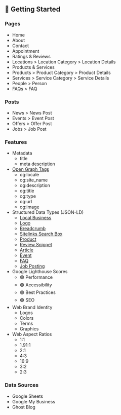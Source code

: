 ## 📍 Getting Started

### Pages

- Home
- About
- Contact
- Appointment
- Ratings & Reviews
- Locations > Location Category > Location Details
- Products & Services
- Products > Product Category > Product Details
- Services > Service Category > Service Details
- People > Person
- FAQs > FAQ

### Posts

- News > News Post
- Events > Event Post
- Offers > Offer Post
- Jobs > Job Post

### Features

- Metadata
    - title
    - meta description
- [Open Graph Tags](https://ogp.me/)
    - og:locale
    - og:site_name
    - og:description
    - og:title
    - og:type
    - og:url
    - og:image
- Structured Data Types (JSON-LD)
    - [Local Business](https://developers.google.com/search/docs/data-types/local-business)
    - [Logo](https://developers.google.com/search/docs/data-types/logo)
    - [Breadcrumb](https://developers.google.com/search/docs/data-types/breadcrumb)
    - [Sitelinks Search Box](https://developers.google.com/search/docs/data-types/sitelinks-searchbox)
    - [Product](https://developers.google.com/search/docs/data-types/product)
    - [Review Snippet](https://developers.google.com/search/docs/data-types/review-snippet)
    - [Article](https://developers.google.com/search/docs/data-types/article)
    - [Event](https://developers.google.com/search/docs/data-types/event)
    - [FAQ](https://developers.google.com/search/docs/data-types/faqpage)
    - [Job Posting](https://developers.google.com/search/docs/data-types/job-posting)
- Google Lighthouse Scores
    - 🟢 Performance
    - 🟢 Accessibility
    - 🟢 Best Practices
    - 🟢 SEO
- Web Brand Identity
    - Logos
    - Colors
    - Terms
    - Graphics
- Web Aspect Ratios
    - 1:1
    - 1.91:1
    - 2:1
    - 4:3
    - 16:9
    - 3:2
    - 2:3

### Data Sources

- Google Sheets
- Google My Business
- Ghost Blog
